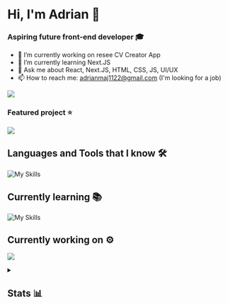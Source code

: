 # Hi, I'm Adrian 👋

### Aspiring future front-end developer 🎓

- 🔭 I’m currently working on resee CV Creator App
- 🌱 I’m currently learning Next.JS
- 💬 Ask me about React, Next.JS, HTML, CSS, JS, UI/UX
- 📫 How to reach me: [adrianmaj1122@gmail.com](mailto:adrianmaj1122@gmail.com) (I'm looking for a job)

![](https://komarev.com/ghpvc/?username=adrianmaj&style=for-the-badge)

### Featured project ⭐

<a href="https://github.com/AdrianMaj/PUMPFIT" target="_blank" rel="noopener"><img src="https://github-readme-stats.vercel.app/api/pin/?username=adrianmaj&repo=pumpfit&theme=dark"/></a><br>

## Languages and Tools that I know 🛠

![My Skills](https://skillicons.dev/icons?i=next,react,typescript,prisma,javascript,tailwind,vite,vercel,sass,html,css,vscode,git,figma)

## Currently learning 📚

![My Skills](https://skillicons.dev/icons?i=next)

## Currently working on ⚙️

<a href="https://github.com/AdrianMaj/resee" target="_blank" rel="noopener"><img src="https://github-readme-stats.vercel.app/api/pin/?username=adrianmaj&repo=resee&theme=dark"/></a><br>

<details>
<summary><h2>Stats 📊</h2></summary>

<img src="https://github-readme-stats.vercel.app/api/top-langs?username=adrianmaj&layout=compact&theme=dark"/><br>
<img src="https://github-readme-streak-stats.herokuapp.com/?user=adrianmaj&theme=dark"/><br>
<img src="https://github-readme-stats.vercel.app/api?username=adrianmaj&show_icons=true&locale=en&theme=dark"/>
</details>
